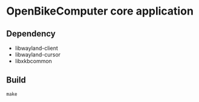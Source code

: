 # OpenBikeComputer core application

## Dependency
- libwayland-client
- libwayland-cursor
- libxkbcommon


## Build
```
make
```
